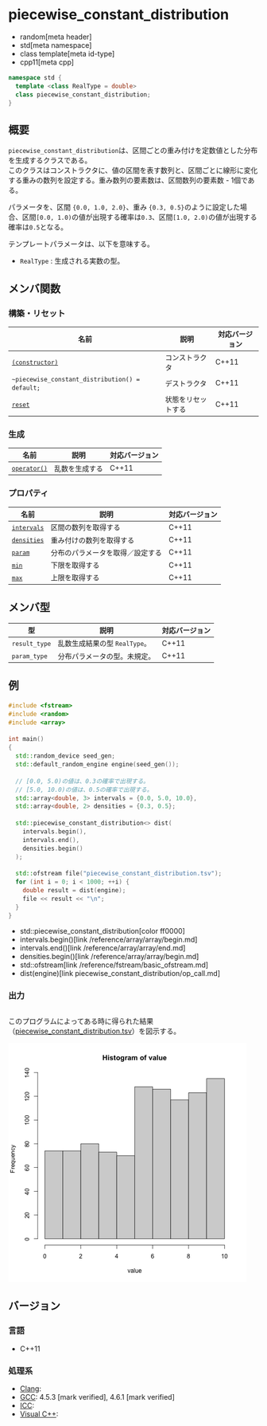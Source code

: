 # piecewise_constant_distribution
* random[meta header]
* std[meta namespace]
* class template[meta id-type]
* cpp11[meta cpp]

```cpp
namespace std {
  template <class RealType = double>
  class piecewise_constant_distribution;
}
```

## 概要
`piecewise_constant_distribution`は、区間ごとの重み付けを定数値とした分布を生成するクラスである。  
このクラスはコンストラクタに、値の区間を表す数列と、区間ごとに線形に変化する重みの数列を設定する。重み数列の要素数は、区間数列の要素数 - 1個である。  


パラメータを、区間 `{0.0, 1.0, 2.0}`、重み `{0.3, 0.5}`のように設定した場合、区間`[0.0, 1.0)`の値が出現する確率は`0.3`、区間`[1.0, 2.0)`の値が出現する確率は`0.5`となる。  


テンプレートパラメータは、以下を意味する。

- `RealType` : 生成される実数の型。


## メンバ関数
### 構築・リセット

| 名前 | 説明 | 対応バージョン |
|----------------------------------------------------------------------|------------------------------|-------|
| [`(constructor)`](piecewise_constant_distribution/op_constructor.md) | コンストラクタ | C++11 |
| `~piecewise_constant_distribution() = default;`                             | デストラクタ               | C++11 |
| [`reset`](piecewise_constant_distribution/reset.md)                       | 状態をリセットする         | C++11 |


### 生成

| 名前 | 説明 | 対応バージョン |
|--------------------------------------------------------------|----------------|-------|
| [`operator()`](piecewise_constant_distribution/op_call.md) | 乱数を生成する | C++11 |


### プロパティ

| 名前 | 説明 | 対応バージョン |
|---------------------------------------------------------------|----------------------------------|-------|
| [`intervals`](piecewise_constant_distribution/intervals.md) | 区間の数列を取得する             | C++11 |
| [`densities`](piecewise_constant_distribution/densities.md) | 重み付けの数列を取得する         | C++11 |
| [`param`](piecewise_constant_distribution/param.md)         | 分布のパラメータを取得／設定する | C++11 |
| [`min`](piecewise_constant_distribution/min.md)             | 下限を取得する                 | C++11 |
| [`max`](piecewise_constant_distribution/max.md)             | 上限を取得する                 | C++11 |


## メンバ型

| 型 | 説明 | 対応バージョン |
|---------------|-------------------------------|-------|
| `result_type` | 乱数生成結果の型 `RealType`。 | C++11 |
| `param_type`  | 分布パラメータの型。未規定。  | C++11 |


## 例
```cpp example
#include <fstream>
#include <random>
#include <array>

int main()
{
  std::random_device seed_gen;
  std::default_random_engine engine(seed_gen());

  // [0.0, 5.0)の値は、0.3の確率で出現する。
  // [5.0, 10.0)の値は、0.5の確率で出現する。
  std::array<double, 3> intervals = {0.0, 5.0, 10.0},
  std::array<double, 2> densities = {0.3, 0.5};

  std::piecewise_constant_distribution<> dist(
    intervals.begin(),
    intervals.end(),
    densities.begin()
  );

  std::ofstream file("piecewise_constant_distribution.tsv");
  for (int i = 0; i < 1000; ++i) {
    double result = dist(engine);
    file << result << "\n";
  }
}
```
* std::piecewise_constant_distribution[color ff0000]
* intervals.begin()[link /reference/array/array/begin.md]
* intervals.end()[link /reference/array/array/end.md]
* densities.begin()[link /reference/array/array/begin.md]
* std::ofstream[link /reference/fstream/basic_ofstream.md]
* dist(engine)[link piecewise_constant_distribution/op_call.md]

### 出力
```
```

このプログラムによってある時に得られた結果（[piecewise_constant_distribution.tsv](https://raw.githubusercontent.com/cpprefjp/image/master/reference/random/piecewise_constant_distribution/piecewise_constant_distribution.tsv)）を図示する。

![](https://raw.githubusercontent.com/cpprefjp/image/master/reference/random/piecewise_constant_distribution/piecewise_constant_distribution.png)


## バージョン
### 言語
- C++11

### 処理系
- [Clang](/implementation.md#clang): 
- [GCC](/implementation.md#gcc): 4.5.3 [mark verified], 4.6.1 [mark verified]
- [ICC](/implementation.md#icc): 
- [Visual C++](/implementation.md#visual_cpp): 
